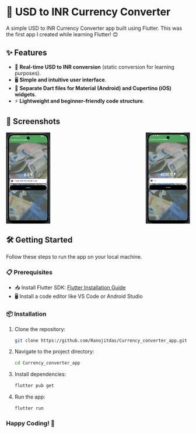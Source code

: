# 🚀 USD to INR Currency Converter

A simple USD to INR Currency Converter app built using Flutter. This was the first app I created while learning Flutter! 😊

## ✨ Features
- 🔄 **Real-time USD to INR conversion** (static conversion for learning purposes).
- 🖥️ **Simple and intuitive user interface**.
- 📱 **Separate Dart files for Material (Android) and Cupertino (iOS) widgets**.
- ⚡ **Lightweight and beginner-friendly code structure**.
## 📸 Screenshots
<div style="display: flex; flex-wrap: wrap; justify-content: space-between;">
  <img src="Screenshot 2025-03-17 155126.png" alt="Screenshot 1" style="width: 24%;">
  <img src="Screenshot 2025-03-17 155149.png" alt="Screenshot 2" style="width: 24%;">

</div>

## 🛠️ Getting Started
Follow these steps to run the app on your local machine.
### 📋 Prerequisites
- 📥 Install Flutter SDK: [Flutter Installation Guide](https://flutter.dev/docs/get-started/install)
- 🖥️ Install a code editor like VS Code or Android Studio
### 📦 Installation
1. Clone the repository:
   ```sh
   git clone https://github.com/Ranojitdas/Currency_converter_app.git
   ```
2. Navigate to the project directory:
   ```sh
   cd Currency_converter_app
    ```
3. Install dependencies:
   ```sh
   flutter pub get
   ```
4. Run the app:
   ```sh
   flutter run
   ```
   
### Happy Coding! 🎉
